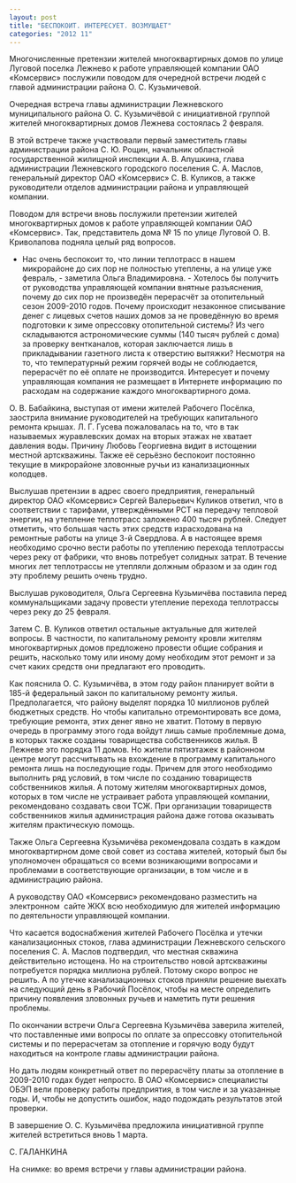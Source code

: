 ```yaml
---
layout: post
title: "БЕСПОКОИТ. ИНТЕРЕСУЕТ. ВОЗМУЩАЕТ"
categories: "2012 11"
---
```


Многочисленные претензии жителей многоквартирных домов по улице Луговой поселка Лежнево к работе управляющей компании ОАО «Комсервис» послужили поводом для очередной встречи людей с главой администрации района О. С. Кузьмичевой.

Очередная встреча главы  администрации Лежневского муниципального района О. С. Кузьмичёвой с инициативной  группой жителей многоквартирных домов Лежнева состоялась 2 февраля.

В этой встрече также  участвовали первый заместитель главы администрации района С. Ю. Рощин,  начальник областной государственной жилищной инспекции А. В. Апушкина, глава  администрации Лежневского городского поселения С. А. Маслов, генеральный  директор ОАО «Комсервис» С. В. Куликов, а также руководители отделов  администрации района и управляющей компании.

Поводом для встречи вновь  послужили претензии жителей многоквартирных домов к работе управляющей компании  ОАО «Комсервис». Так, представитель дома № 15 по улице Луговой О. В.  Криволапова подняла целый ряд вопросов.

- Нас очень беспокоит то, что  линии теплотрасс в нашем микрорайоне до сих пор не полностью утеплены, а на  улице уже февраль, - заметила Ольга Владимировна. - Хотелось бы получить от  руководства управляющей компании внятные разъяснения, почему до сих пор не  произведён перерасчёт за отопительный сезон 2009-2010 годов. Почему происходит  незаконное списывание денег с лицевых счетов наших домов за не проведённую во  время подготовки к зиме опрессовку отопительной системы? Из чего складываются  астрономические суммы (140 тысяч рублей с дома) за проверку вентканалов,  которая заключается лишь в прикладывании газетного листа к отверстию вытяжки?  Несмотря на то, что температурный режим горячей воды не соблюдается, перерасчёт  по её оплате не производится. Интересует и почему управляющая компания не размещает  в Интернете информацию по расходам на содержание каждого многоквартирного дома.

О. В. Бабайкина, выступая от  имени жителей Рабочего Посёлка, заострила внимание руководителей на требующих  капитального ремонта крышах. Л. Г. Гусева пожаловалась на то, что в так  называемых журавлевских домах на вторых этажах не хватает давления воды.  Причину Любовь Георгиевна видит в истощении местной артскважины. Также её  серьёзно беспокоит постоянно текущие в микрорайоне зловонные ручьи из  канализационных колодцев.

Выслушав претензии в адрес  своего предприятия, генеральный директор ОАО «Комсервис» Сергей Валерьевич  Куликов ответил, что в соответствии с тарифами, утверждёнными РСТ на передачу  тепловой энергии, на утепление теплотрасс заложено 400 тысяч рублей. Следует  отметить, что большая часть этих средств израсходована на ремонтные работы на  улице 3-й Свердлова. А в настоящее время необходимо срочно вести работы по  утеплению перехода теплотрассы через реку от фабрики, что вновь потребует  солидных затрат. В течение многих лет теплотрассы не утепляли должным образом и  за один год эту проблему решить очень трудно.

Выслушав руководителя, Ольга  Сергеевна Кузьмичёва поставила перед коммунальщиками задачу провести утепление  перехода теплотрассы через реку до 25 февраля.

Затем С. В. Куликов ответил  остальные актуальные для жителей вопросы. В частности, по капитальному ремонту  кровли жителям многоквартирных домов предложено провести общие собрания и  решить, насколько тому или иному дому необходим этот ремонт и за счет каких  средств они предлагают его проводить.

Как пояснила О. С.  Кузьмичёва, в этом году район планирует войти в 185-й федеральный закон по  капитальному ремонту жилья. Предполагается, что району выделят порядка 10  миллионов рублей бюджетных средств. Но чтобы капитально отремонтировать все  дома, требующие ремонта, этих денег явно не хватит. Потому в первую очередь в  программу этого года войдут лишь самые проблемные дома, в которых также созданы  товарищества собственников жилья. В Лежневе это порядка 11 домов. Но жители  пятиэтажек в районном центре могут рассчитывать на вхождение в программу  капитального ремонта лишь на последующие годы. Причем для этого необходимо  выполнить ряд условий, в том числе по созданию товариществ собственников жилья.  А потому жителям многоквартирных домов, которых в том числе не устраивает  работа управляющей компании, рекомендовано создавать свои ТСЖ. При организации  товариществ собственников жилья администрация района даже готова оказывать  жителям практическую помощь.

Также Ольга Сергеевна Кузьмичёва  рекомендовала создать в каждом многоквартирном доме свой совет из состава  жителей, который был бы уполномочен обращаться со всеми возникающими вопросами  и проблемами в соответствующие организации, в том числе и в администрацию  района.

А руководству ОАО «Комсервис»  рекомендовано разместить на электронном  сайте ЖКХ всю необходимую для жителей информацию  по деятельности управляющей компании.

Что касается водоснабжения  жителей Рабочего Посёлка и утечки канализационных стоков, глава администрации  Лежневского сельского поселения С. А. Маслов подтвердил, что местная скважина  действительно истощена. Но на строительство новой артскважины потребуется  порядка миллиона рублей. Потому скоро вопрос не решить. А по утечке  канализационных стоков приняли решение выехать на следующий день в Рабочий Посёлок,  чтобы на месте определить причину появления зловонных ручьев и наметить пути  решения проблемы.

По окончании встречи Ольга  Сергеевна Кузьмичёва заверила жителей, что поставленные ими вопросы по оплате  за опрессовку отопительной системы и по перерасчетам за отопление и горячую  воду будут находиться на контроле главы администрации района.

Но дать людям конкретный ответ  по перерасчёту платы за отопление в 2009-2010 годах будет непросто. В ОАО  «Комсервис» специалисты ОБЭП вели проверку работы предприятия, в том числе и за  указанные годы. И, чтобы не допустить ошибок, надо подождать результатов этой проверки.

В завершение О. С. Кузьмичёва  предложила инициативной группе жителей встретиться вновь 1 марта.

С. ГАЛАНКИНА

На снимке: во время встречи у  главы администрации района.


